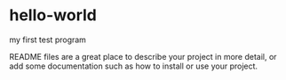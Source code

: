 hello-world
===========

my first test program

README files are a great place to describe your project in more detail,
or add some documentation such as how to install or use your project.
